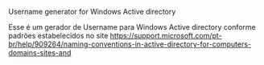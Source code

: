 Username generator for Windows Active directory 

Esse é um gerador de Username para Windows Active directory conforme padrões estabelecidos no site https://support.microsoft.com/pt-br/help/909264/naming-conventions-in-active-directory-for-computers-domains-sites-and


